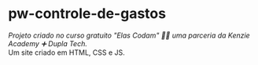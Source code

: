 # pw-controle-de-gastos
_Projeto criado no curso gratuito "Elas Codam" 🚀✨ uma parceria da Kenzie Academy ➕ Dupla Tech._
<br/>
Um site criado em HTML, CSS e JS. 


